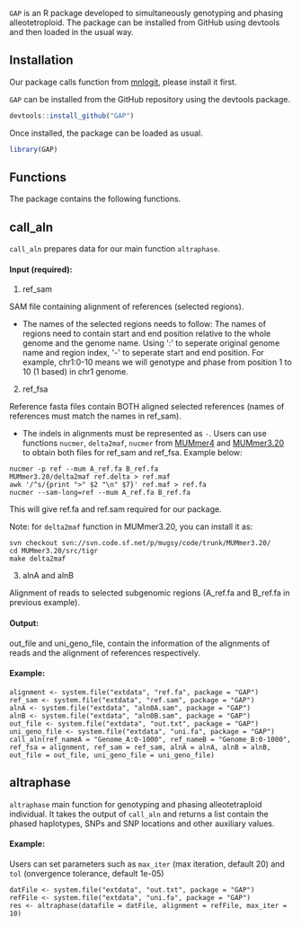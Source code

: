 `GAP` is an R package developed to simultaneously genotyping and phasing alleotetroploid. The package can be installed from GitHub using devtools and then loaded in the usual way.

Installation
------------

Our package calls function from [mnlogit](https://www.rdocumentation.org/packages/mnlogit/versions/1.2.6/topics/mnlogit), please install it first.

`GAP` can be installed from the GitHub repository using the devtools package.

``` r
devtools::install_github("GAP")
```

Once installed, the package can be loaded as usual.

``` r
library(GAP)
```

Functions
---------

The package contains the following functions.

## call_aln

`call_aln` prepares data for our main function `altraphase`.

#### Input (required):
		
1. ref_sam
		
SAM file containing alignment of references (selected regions).

   - The names of the selected regions needs to follow: The names of regions need to contain start and end position relative to the whole genome and the genome name. Using ':' to seperate original genome name and region index, '-' to seperate start and end position. For example, chr1:0-10 means we will genotype and phase from position 1 to 10 (1 based) in chr1 genome.

2. ref_fsa
	
Reference fasta files contain BOTH aligned selected references (names of references must match the names in ref_sam). 

  -  The indels in alignments must be represented as `-`.
  Users can use functions `nucmer`, `delta2maf`, `nucmer` from [MUMmer4](https://github.com/mummer4/mummer) and [MUMmer3.20](https://sourceforge.net/projects/mummer/files/mummer/3.20/) to obtain both files for ref_sam and ref_fsa. Example below:
  ```
  nucmer -p ref --mum A_ref.fa B_ref.fa 
  MUMmer3.20/delta2maf ref.delta > ref.maf
  awk '/^s/{print ">" $2 "\n" $7}' ref.maf > ref.fa
  nucmer --sam-long=ref --mum A_ref.fa B_ref.fa
  ```
  This will give ref.fa and ref.sam required for our package.
  
Note: for `delta2maf` function in MUMmer3.20, you can install it as:
  ```
  svn checkout svn://svn.code.sf.net/p/mugsy/code/trunk/MUMmer3.20/
  cd MUMmer3.20/src/tigr
  make delta2maf
  ```
  
3. alnA and alnB 

Alignment of reads to selected subgenomic regions (A_ref.fa and B_ref.fa in previous example).
   
#### Output: 

out_file and uni_geno_file, contain the information of the alignments of reads and the alignment of references respectively.

#### Example: 
```
alignment <- system.file("extdata", "ref.fa", package = "GAP")
ref_sam <- system.file("extdata", "ref.sam", package = "GAP")
alnA <- system.file("extdata", "aln0A.sam", package = "GAP")
alnB <- system.file("extdata", "aln0B.sam", package = "GAP")
out_file <- system.file("extdata", "out.txt", package = "GAP")
uni_geno_file <- system.file("extdata", "uni.fa", package = "GAP")
call_aln(ref_nameA = "Genome_A:0-1000", ref_nameB = "Genome_B:0-1000", ref_fsa = alignment, ref_sam = ref_sam, alnA = alnA, alnB = alnB, out_file = out_file, uni_geno_file = uni_geno_file)
```
   
## altraphase

`altraphase` main function for genotyping and phasing alleotetraploid individual. It takes the output of `call_aln` and returns a list contain the phased haplotypes, SNPs and SNP locations and other auxiliary values.

#### Example:

Users can set parameters such as `max_iter` (max iteration, default 20) and `tol` (onvergence tolerance, default 1e-05)
```
datFile <- system.file("extdata", "out.txt", package = "GAP")
refFile <- system.file("extdata", "uni.fa", package = "GAP")
res <- altraphase(datafile = datFile, alignment = refFile, max_iter = 10)
```


